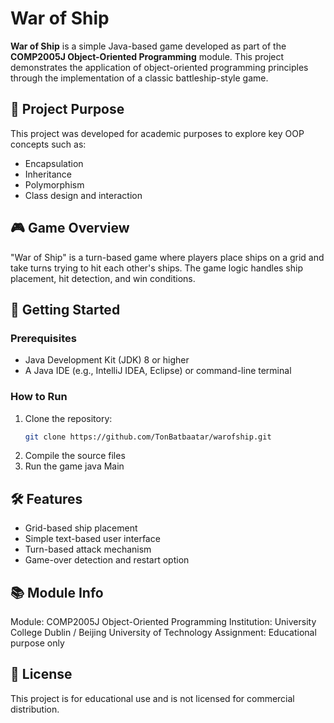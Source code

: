 # War of Ship

**War of Ship** is a simple Java-based game developed as part of the **COMP2005J Object-Oriented Programming** module. This project demonstrates the application of object-oriented programming principles through the implementation of a classic battleship-style game.

## 📌 Project Purpose

This project was developed for academic purposes to explore key OOP concepts such as:

- Encapsulation  
- Inheritance  
- Polymorphism  
- Class design and interaction  

## 🎮 Game Overview

"War of Ship" is a turn-based game where players place ships on a grid and take turns trying to hit each other's ships. The game logic handles ship placement, hit detection, and win conditions.

## 🚀 Getting Started

### Prerequisites

- Java Development Kit (JDK) 8 or higher
- A Java IDE (e.g., IntelliJ IDEA, Eclipse) or command-line terminal

### How to Run

1. Clone the repository:
   ```bash
   git clone https://github.com/TonBatbaatar/warofship.git
2. Compile the source files
3. Run the game
   java Main

## 🛠️ Features

- Grid-based ship placement
- Simple text-based user interface
- Turn-based attack mechanism
- Game-over detection and restart option

## 📚 Module Info

Module: COMP2005J Object-Oriented Programming
Institution: University College Dublin / Beijing University of Technology
Assignment: Educational purpose only

## 📄 License
This project is for educational use and is not licensed for commercial distribution.

